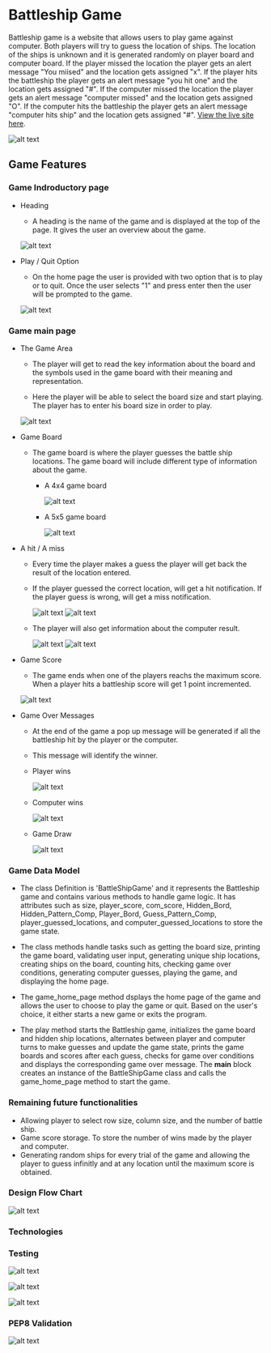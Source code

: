 # Battleship Game

Battleship game is a website that allows users to play game against computer. Both players will try to guess the location of ships.  The location of the ships is unknown and it is generated randomly on player board and computer board. If the player missed the location the player gets an alert message "You miised" and the location gets assigned "x". If the player hits the battleship the player gets an alert message "you hit one" and the location gets assigned "#". If the computer missed the location the player gets an alert message "computer missed" and the location gets assigned "O". If the computer hits the battleship the player gets an alert message "computer hits ship" and the location gets assigned "#". 
[View the live site here](https://battleships-app-3b11e752263f.herokuapp.com/).

  ![alt text](images/responsive.png)

## Game Features

### Game Indroductory page

* Heading
  * A heading is the name of the game and is displayed at the top of the page. It gives the user an overview about the game.

  ![alt text](images/GameHeading.png)

* Play / Quit Option
  * On the home page the user is provided with two option that is to play or to quit. Once the user selects "1" and press enter then the user will be prompted to the game.

  ![alt text](images/home.png)  



### Game main page

* The Game Area
  * The player will get to read the key information about the board and the symbols used in the game board with their meaning and representation.

  * Here the player will be able to select the board size and start playing. The player has to enter his board size in order to play.

  ![alt text](images/boardInfo.png)

* Game Board
  * The game board is where the player guesses the battle ship locations. The game board will include different type of information about the game. 
    * A  4x4 game board

      ![alt text](images/gameboard4x4.png)
    * A 5x5 game board

        ![alt text](images/gameboard5x5.png) 

* A hit / A miss
  * Every time the player makes a guess the player will get back the result of the location entered. 
  * If the player guessed the correct location, will get a hit notification. If the player guess is wrong, will get a miss notification. 

    ![alt text](images/playerHitInfo.png)
    ![alt text](images/playerMissInfo.png)

  * The player will also get information about the computer result.

    ![alt text](images/computerHitInfo.png)
    ![alt text](images/computerMissInfo.png)

* Game Score
  * The game ends when one of the players reachs the maximum score. When a player hits a battleship score will get 1 point incremented.

   ![alt text](images/gameScore.png)

* Game Over Messages
  * At the end of the game a pop up message will be generated if all the battleship hit by the player or the computer.
  * This message will identify the winner.
  * Player wins

    ![alt text](images/winPlayerMessage.png)

  * Computer wins

    ![alt text](images/winComputer%20Message.png)

  * Game Draw

    ![alt text](images/winDrawMessage.png)


### Game Data Model

 * The class Definition is 'BattleShipGame' and it represents the Battleship game and contains various methods to handle game logic. It has attributes such as size, player_score, com_score, Hidden_Bord, Hidden_Pattern_Comp, Player_Bord, Guess_Pattern_Comp, player_guessed_locations, and computer_guessed_locations to store the game state.

 * The class methods handle tasks such as getting the board size, printing the game board, validating user input, generating unique ship locations, creating ships on the board, counting hits, checking game over conditions, generating computer guesses, playing the game, and displaying the home page.

 * The game_home_page method dsplays the home page of the game and allows the user to choose to play the game or quit. Based on the user's choice, it either starts a new game or exits the program. 
 
 * The play method starts the Battleship game, initializes the game board and hidden ship locations, alternates between player and computer turns to make guesses and update the game state, prints the game boards and scores after each guess, checks for game over conditions and displays the corresponding game over message. The __main__ block creates an instance of the BattleShipGame class and calls the game_home_page method to start the game.

### Remaining future functionalities

* Allowing player to select row size, column size, and the number of battle ship.
* Game score storage. To store the number of wins made by the player and computer.
* Generating random ships for every trial of the game and allowing the player to guess infinitly and at any location until the maximum score is obtained.

### Design Flow Chart

![alt text](images/flowchart.png)


### Technologies

### Testing

   ![alt text](images/invalidboardsize.png)

   ![alt text](images/invalidguess.png)


   ![alt text](images/invalidInput.png)

### PEP8 Validation


![alt text](images/pep8Validation.png)

